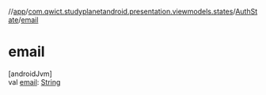 //[app](../../../index.md)/[com.qwict.studyplanetandroid.presentation.viewmodels.states](../index.md)/[AuthState](index.md)/[email](email.md)

# email

[androidJvm]\
val [email](email.md): [String](https://kotlinlang.org/api/latest/jvm/stdlib/kotlin/-string/index.html)
